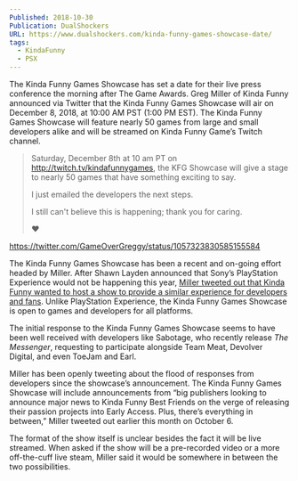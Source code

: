 ```yaml
---
Published: 2018-10-30
Publication: DualShockers
URL: https://www.dualshockers.com/kinda-funny-games-showcase-date/
tags:
  - KindaFunny
  - PSX
---
```

The Kinda Funny Games Showcase has set a date for their live press conference the morning after The Game Awards. Greg Miller of Kinda Funny announced via Twitter that the Kinda Funny Games Showcase will air on December 8, 2018, at 10:00 AM PST (1:00 PM EST). The Kinda Funny Games Showcase will feature nearly 50 games from large and small developers alike and will be streamed on Kinda Funny Game’s Twitch channel.

> Saturday, December 8th at 10 am PT on http://twitch.tv/kindafunnygames, the  KFG Showcase will give a stage to nearly 50 games that have something exciting to say. 
> 
> I just emailed the developers the next steps.
> 
> I still can't believe this is happening; thank you for caring.
> 
> ❤️

https://twitter.com/GameOverGreggy/status/1057323830585155584

The Kinda Funny Games Showcase has been a recent and on-going effort headed by Miller. After Shawn Layden announced that Sony’s PlayStation Experience would not be happening this year, [Miller tweeted out that Kinda Funny wanted to host a show to provide a similar experience for developers and fans](https://www.dualshockers.com/greg-miller-kinda-funny-showcase/). Unlike PlayStation Experience, the Kinda Funny Games Showcase is open to games and developers for all platforms.

The initial response to the Kinda Funny Games Showcase seems to have been well received with developers like Sabotage, who recently release *The Messenger*, requesting to participate alongside Team Meat, Devolver Digital, and even ToeJam and Earl.

Miller has been openly tweeting about the flood of responses from developers since the showcase’s announcement. The Kinda Funny Games Showcase will include announcements from “big publishers looking to announce major news to Kinda Funny Best Friends on the verge of releasing their passion projects into Early Access. Plus, there’s everything in between,” Miller tweeted out earlier this month on October 6.

The format of the show itself is unclear besides the fact it will be live streamed. When asked if the show will be a pre-recorded video or a more off-the-cuff live steam, Miller said it would be somewhere in between the two possibilities.